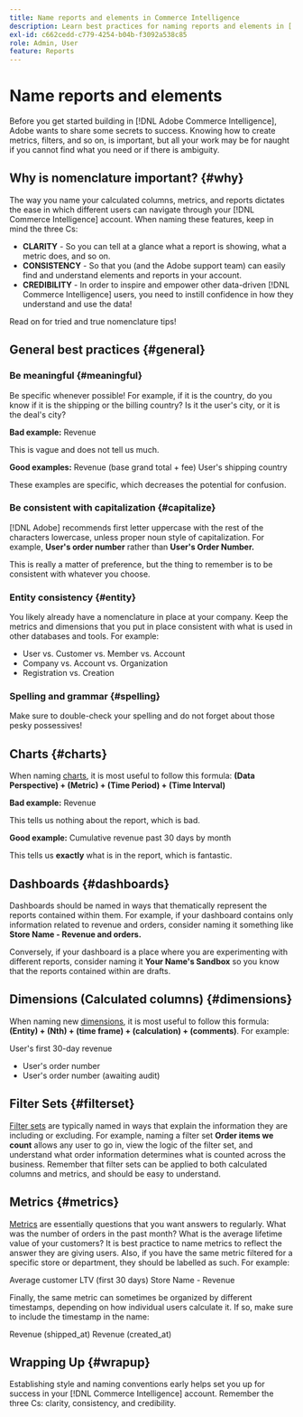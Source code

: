 ```yaml
---
title: Name reports and elements in Commerce Intelligence
description: Learn best practices for naming reports and elements in [!DNL Commerce Intelligence].
exl-id: c662cedd-c779-4254-b04b-f3092a538c85
role: Admin, User
feature: Reports
---
```

# Name reports and elements

Before you get started building in [!DNL Adobe Commerce Intelligence], Adobe wants to share some secrets to success. Knowing how to create metrics, filters, and so on, is important, but all your work may be for naught if you cannot find what you need or if there is ambiguity.

## Why is nomenclature important? {#why}

The way you name your calculated columns, metrics, and reports dictates the ease in which different users can navigate through your [!DNL Commerce Intelligence] account. When naming these features, keep in mind the three Cs:

* **CLARITY** - So you can tell at a glance what a report is showing, what a metric does, and so on.
* **CONSISTENCY** - So that you (and the Adobe support team) can easily find and understand elements and reports in your account.
* **CREDIBILITY** - In order to inspire and empower other data-driven [!DNL Commerce Intelligence] users, you need to instill confidence in how they understand and use the data!

Read on for tried and true nomenclature tips!

## General best practices {#general}

### Be meaningful {#meaningful}

Be specific whenever possible! For example, if it is the country, do you know if it is the shipping or the billing country? Is it the user's city, or it is the deal's city?

**Bad example:**
 Revenue

This is vague and does not tell us much.

**Good examples:**
 Revenue (base grand total + fee)
 User's shipping country

These examples are specific, which decreases the potential for confusion.

### Be consistent with capitalization {#capitalize}

[!DNL Adobe] recommends first letter uppercase with the rest of the characters lowercase, unless proper noun style of capitalization. For example, **User's order number** rather than **User's Order Number.**

This is really a matter of preference, but the thing to remember is to be consistent with whatever you choose.

### Entity consistency {#entity}

You likely already have a nomenclature in place at your company. Keep the metrics and dimensions that you put in place consistent with what is used in other databases and tools. For example:

* User vs. Customer vs. Member vs. Account
* Company vs. Account vs. Organization
* Registration vs. Creation

### Spelling and grammar {#spelling}

Make sure to double-check your spelling and do not forget about those pesky possessives!

## Charts {#charts}

When naming [charts](../tutorials/using-visual-report-builder.md), it is most useful to follow this formula: **(Data Perspective) + (Metric) + (Time Period) + (Time Interval)**

**Bad example:**
 Revenue

This tells us nothing about the report, which is bad.

**Good example:**
 Cumulative revenue past 30 days by month

This tells us **exactly** what is in the report, which is fantastic.

## Dashboards {#dashboards}

Dashboards should be named in ways that thematically represent the reports contained within them. For example, if your dashboard contains only information related to revenue and orders, consider naming it something like **Store Name - Revenue and orders.**

Conversely, if your dashboard is a place where you are experimenting with different reports, consider naming it **Your Name's Sandbox** so you know that the reports contained within are drafts.

## Dimensions (Calculated columns) {#dimensions}

When naming new [dimensions](../data-analyst/data-warehouse-mgr/creating-calculated-columns.md), it is most useful to follow this formula: **(Entity) + (Nth) + (time frame) + (calculation) + (comments)**. For example:

User's first 30-day revenue
* User's order number
* User's order number (awaiting audit)

## Filter Sets {#filterset}

[Filter sets](../data-user/reports/ess-manage-data-filters.md) are typically named in ways that explain the information they are including or excluding. For example, naming a filter set **Order items we count** allows any user to go in, view the logic of the filter set, and understand what order information determines what is counted across the business. Remember that filter sets can be applied to both calculated columns and metrics, and should be easy to understand.

## Metrics {#metrics}

[Metrics](../data-user/reports/ess-manage-data-metrics.md) are essentially questions that you want answers to regularly. What was the number of orders in the past month? What is the average lifetime value of your customers? It is best practice to name metrics to reflect the answer they are giving users. Also, if you have the same metric filtered for a specific store or department, they should be labelled as such. For example:

Average customer LTV (first 30 days)
 Store Name - Revenue

Finally, the same metric can sometimes be organized by different timestamps, depending on how individual users calculate it. If so, make sure to include the timestamp in the name:

Revenue (shipped\_at)
 Revenue (created\_at)

## Wrapping Up {#wrapup}

Establishing style and naming conventions early helps set you up for success in your [!DNL Commerce Intelligence] account. Remember the three Cs: clarity, consistency, and credibility.
